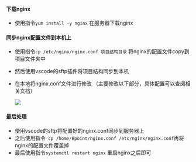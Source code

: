 #### 下载nginx

* 使用指令`yum install -y nginx` 在服务器下载nginx



#### 同步nginx配置文件到本机上

* 使用指令`cp /etc/nginx/nginx.conf 项目结构目录` 将nginx的配置文件copy到项目文件夹中
* 然后使用vscode的sftp插件将项目结构同步到本机

* 在本地将nginx.conf文件进行修改  （主要修改以下部分，具体配置可以查阅相关文档）

  ![](/img/1.png)



#### 最后处理

* 使用vscode的sftp将配置好的nginx.conf同步到服务器上
* 之后使用指令` cp /home/Bpoint/nginx.conf /etc/nginx/nginx.conf`再将nginx的配置文件覆盖掉
* 最后使用指令`systemctl restart nginx` 重启nginx之后即可